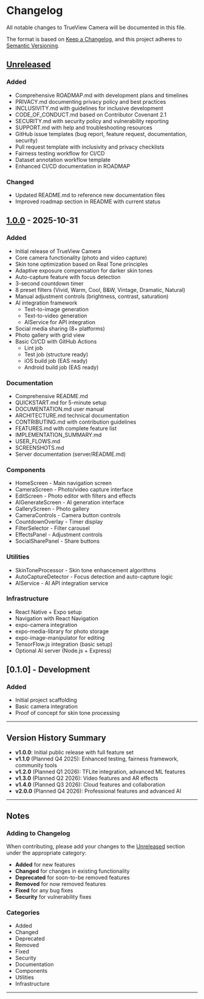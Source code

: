 # Changelog

All notable changes to TrueView Camera will be documented in this file.

The format is based on [Keep a Changelog](https://keepachangelog.com/en/1.0.0/),
and this project adheres to [Semantic Versioning](https://semver.org/spec/v2.0.0.html).

## [Unreleased]

### Added
- Comprehensive ROADMAP.md with development plans and timelines
- PRIVACY.md documenting privacy policy and best practices
- INCLUSIVITY.md with guidelines for inclusive development
- CODE_OF_CONDUCT.md based on Contributor Covenant 2.1
- SECURITY.md with security policy and vulnerability reporting
- SUPPORT.md with help and troubleshooting resources
- GitHub issue templates (bug report, feature request, documentation, security)
- Pull request template with inclusivity and privacy checklists
- Fairness testing workflow for CI/CD
- Dataset annotation workflow template
- Enhanced CI/CD documentation in ROADMAP

### Changed
- Updated README.md to reference new documentation files
- Improved roadmap section in README with current status

## [1.0.0] - 2025-10-31

### Added
- Initial release of TrueView Camera
- Core camera functionality (photo and video capture)
- Skin tone optimization based on Real Tone principles
- Adaptive exposure compensation for darker skin tones
- Auto-capture feature with focus detection
- 3-second countdown timer
- 8 preset filters (Vivid, Warm, Cool, B&W, Vintage, Dramatic, Natural)
- Manual adjustment controls (brightness, contrast, saturation)
- AI integration framework
  - Text-to-image generation
  - Text-to-video generation
  - AIService for API integration
- Social media sharing (8+ platforms)
- Photo gallery with grid view
- Basic CI/CD with GitHub Actions
  - Lint job
  - Test job (structure ready)
  - iOS build job (EAS ready)
  - Android build job (EAS ready)

### Documentation
- Comprehensive README.md
- QUICKSTART.md for 5-minute setup
- DOCUMENTATION.md user manual
- ARCHITECTURE.md technical documentation
- CONTRIBUTING.md with contribution guidelines
- FEATURES.md with complete feature list
- IMPLEMENTATION_SUMMARY.md
- USER_FLOWS.md
- SCREENSHOTS.md
- Server documentation (server/README.md)

### Components
- HomeScreen - Main navigation screen
- CameraScreen - Photo/video capture interface
- EditScreen - Photo editor with filters and effects
- AIGenerateScreen - AI generation interface
- GalleryScreen - Photo gallery
- CameraControls - Camera button controls
- CountdownOverlay - Timer display
- FilterSelector - Filter carousel
- EffectsPanel - Adjustment controls
- SocialSharePanel - Share buttons

### Utilities
- SkinToneProcessor - Skin tone enhancement algorithms
- AutoCaptureDetector - Focus detection and auto-capture logic
- AIService - AI API integration service

### Infrastructure
- React Native + Expo setup
- Navigation with React Navigation
- expo-camera integration
- expo-media-library for photo storage
- expo-image-manipulator for editing
- TensorFlow.js integration (basic setup)
- Optional AI server (Node.js + Express)

## [0.1.0] - Development

### Added
- Initial project scaffolding
- Basic camera integration
- Proof of concept for skin tone processing

---

## Version History Summary

- **v1.0.0**: Initial public release with full feature set
- **v1.1.0** (Planned Q4 2025): Enhanced testing, fairness framework, community tools
- **v1.2.0** (Planned Q1 2026): TFLite integration, advanced ML features
- **v1.3.0** (Planned Q2 2026): Video features and AR effects
- **v1.4.0** (Planned Q3 2026): Cloud features and collaboration
- **v2.0.0** (Planned Q4 2026): Professional features and advanced AI

---

## Notes

### Adding to Changelog
When contributing, please add your changes to the [Unreleased] section under the appropriate category:
- **Added** for new features
- **Changed** for changes in existing functionality
- **Deprecated** for soon-to-be removed features
- **Removed** for now removed features
- **Fixed** for any bug fixes
- **Security** for vulnerability fixes

### Categories
- Added
- Changed
- Deprecated
- Removed
- Fixed
- Security
- Documentation
- Components
- Utilities
- Infrastructure

---

[Unreleased]: https://github.com/detroitjosh/True-view-camera/compare/v1.0.0...HEAD
[1.0.0]: https://github.com/detroitjosh/True-view-camera/releases/tag/v1.0.0
